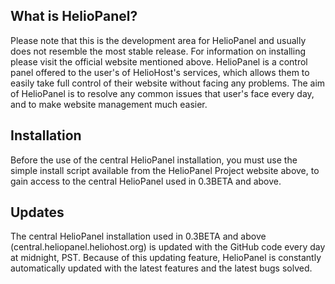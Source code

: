 ## What is HelioPanel? ##
Please note that this is the development area for HelioPanel and usually does not resemble the most stable release. For information on installing please visit the official website mentioned above. HelioPanel is a control panel offered to the user's of HelioHost's services, which allows them to easily take full control of their website without facing any problems. The aim of HelioPanel is to resolve any common issues that user's face every day, and to make website management much easier.

## Installation ##
Before the use of the central HelioPanel installation, you must use the simple install script available from the HelioPanel Project website above, to gain access to the central HelioPanel used in 0.3BETA and above.

## Updates ##
The central HelioPanel installation used in 0.3BETA and above (central.heliopanel.heliohost.org) is updated with the GitHub code every day at midnight, PST. Because of this updating feature, HelioPanel is constantly automatically updated with the latest features and the latest bugs solved.